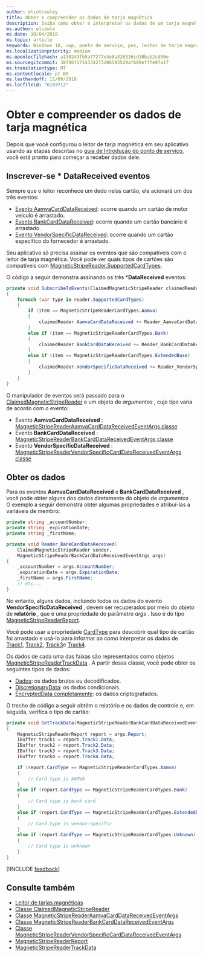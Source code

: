 ```yaml
---
author: eliotcowley
title: Obter e compreender os dados de tarja magnética
description: Saiba como obter e interpretar os dados de um tarja magnética.
ms.author: elcowle
ms.date: 10/04/2018
ms.topic: article
keywords: Windows 10, uwp, ponto de serviço, pos, leitor de tarja magnética
ms.localizationpriority: medium
ms.openlocfilehash: a130243fb5a77277e4e8a326316cd30bab2cd96e
ms.sourcegitcommit: 38f06f1714334273d865935d9afb80efffe97a17
ms.translationtype: MT
ms.contentlocale: pt-BR
ms.lasthandoff: 11/09/2018
ms.locfileid: "6183712"
---
```

# <a name="obtain-and-understand-magnetic-stripe-data"></a>Obter e compreender os dados de tarja magnética

Depois que você configurou o leitor de tarja magnética em seu aplicativo usando as etapas descritas no [guia de Introdução do ponto de serviço](pos-basics.md), você está pronto para começar a receber dados dele.

## <a name="subscribe-to-datareceived-events"></a>Inscrever-se * DataReceived eventos

Sempre que o leitor reconhece um dedo nelas cartão, ele acionará um dos três eventos:

* [Evento AamvaCardDataReceived](https://docs.microsoft.com/uwp/api/windows.devices.pointofservice.claimedmagneticstripereader.aamvacarddatareceived): ocorre quando um cartão de motor veículo é arrastado.
* [Evento BankCardDataReceived](https://docs.microsoft.com/uwp/api/windows.devices.pointofservice.claimedmagneticstripereader.aamvacarddatareceived): ocorre quando um cartão bancário é arrastado.
* [Evento VendorSpecificDataReceived](https://docs.microsoft.com/uwp/api/windows.devices.pointofservice.claimedmagneticstripereader.vendorspecificdatareceived): ocorre quando um cartão específico do fornecedor é arrastado.

Seu aplicativo só precisa assinar os eventos que são compatíveis com o leitor de tarja magnética. Você pode ver quais tipos de cartões são compatíveis com [MagneticStripeReader.SupportedCardTypes](https://docs.microsoft.com/uwp/api/windows.devices.pointofservice.magneticstripereader.supportedcardtypes
).

O código a seguir demonstra assinando os três ***DataReceived** eventos:

```cs
private void SubscribeToEvents(ClaimedMagneticStripeReader claimedReader, MagneticStripeReader reader)
{
    foreach (var type in reader.SupportedCardTypes)
    {
        if (item == MagneticStripeReaderCardTypes.Aamva)
        {
            claimedReader.AamvaCardDataReceived += Reader_AamvaCardDataReceived;
        }
        else if (item == MagneticStripeReaderCardTypes.Bank)
        {
            claimedReader.BankCardDataReceived += Reader_BankCardDataReceived;
        }
        else if (item == MagneticStripeReaderCardTypes.ExtendedBase)
        {
            claimedReader.VendorSpecificDataReceived += Reader_VendorSpecificDataReceived;
        }
    }
}
```

O manipulador de eventos será passado para o [ClaimedMagneticStripeReader](https://docs.microsoft.com/uwp/api/windows.devices.pointofservice.claimedmagneticstripereader) e um objeto de *argumentos* , cujo tipo varia de acordo com o evento:

* Evento **AamvaCardDataReceived** : [MagneticStripeReaderAamvaCardDataReceivedEventArgs classe](https://docs.microsoft.com/uwp/api/windows.devices.pointofservice.magneticstripereaderaamvacarddatareceivedeventargs)
* Evento **BankCardDataReceived** : [MagneticStripeReaderBankCardDataReceivedEventArgs classe](https://docs.microsoft.com/uwp/api/windows.devices.pointofservice.magneticstripereaderbankcarddatareceivedeventargs)
* Evento **VendorSpecificDataReceived** : [MagneticStripeReaderVendorSpecificCardDataReceivedEventArgs classe](https://docs.microsoft.com/uwp/api/windows.devices.pointofservice.magneticstripereadervendorspecificcarddatareceivedeventargs)

## <a name="get-the-data"></a>Obter os dados

Para os eventos **AamvaCardDataReceived** e **BankCardDataReceived** , você pode obter alguns dos dados diretamente do objeto de *argumentos* . O exemplo a seguir demonstra obter algumas propriedades e atribuí-las a variáveis de membro:

```cs
private string _accountNumber;
private string _expirationDate;
private string _firstName;

private void Reader_BankCardDataReceived(
    ClaimedMagneticStripeReader sender, 
    MagneticStripeReaderBankCardDataReceivedEventArgs args)
{
    _accountNumber = args.AccountNumber;
    _expirationDate = args.ExpirationDate;
    _firstName = args.FirstName;
    // etc...
}
```

No entanto, alguns dados, incluindo todos os dados do evento **VendorSpecificDataReceived** , devem ser recuperados por meio do objeto de **relatório** , que é uma propriedade do parâmetro *args* . Isso é do tipo [MagneticStripeReaderReport](https://docs.microsoft.com/uwp/api/windows.devices.pointofservice.magneticstripereaderreport).

Você pode usar a propriedade [CardType](https://docs.microsoft.com/uwp/api/windows.devices.pointofservice.magneticstripereaderreport.cardtype) para descobrir qual tipo de cartão foi arrastado e usá-lo para informar ao como interpretar os dados de [Track1](https://docs.microsoft.com/uwp/api/windows.devices.pointofservice.magneticstripereaderreport.track1), [Track2](https://docs.microsoft.com/uwp/api/windows.devices.pointofservice.magneticstripereaderreport.track2), [Track3](https://docs.microsoft.com/uwp/api/windows.devices.pointofservice.magneticstripereaderreport.track3)e [Track4](https://docs.microsoft.com/uwp/api/windows.devices.pointofservice.magneticstripereaderreport.track4).

Os dados de cada uma das faixas são representados como objetos [MagneticStripeReaderTrackData](https://docs.microsoft.com/uwp/api/windows.devices.pointofservice.magneticstripereadertrackdata) . A partir dessa classe, você pode obter os seguintes tipos de dados:

* [Dados](https://docs.microsoft.com/uwp/api/windows.devices.pointofservice.magneticstripereadertrackdata.data): os dados brutos ou decodificados.
* [DiscretionaryData](https://docs.microsoft.com/uwp/api/windows.devices.pointofservice.magneticstripereadertrackdata.discretionarydata): os dados condicionais. 
* [EncryptedData completamente](https://docs.microsoft.com/uwp/api/windows.devices.pointofservice.magneticstripereadertrackdata.encrypteddata): os dados criptografados.

O trecho de código a seguir obtém o relatório e os dados de controle e, em seguida, verifica o tipo de cartão:

```cs
private void GetTrackData(MagneticStripeReaderBankCardDataReceivedEventArgs args)
{
    MagneticStripeReaderReport report = args.Report;
    IBuffer track1 = report.Track1.Data;
    IBuffer track2 = report.Track2.Data;
    IBuffer track3 = report.Track3.Data;
    IBuffer track4 = report.Track4.Data;

    if (report.CardType == MagneticStripeReaderCardTypes.Aamva)
    {
        // Card type is AAMVA
    }
    else if (report.CardType == MagneticStripeReaderCardTypes.Bank)
    {
        // Card type is bank card
    }
    else if (report.CardType == MagneticStripeReaderCardTypes.ExtendedBase)
    {
        // Card type is vendor-specific
    }
    else if (report.CardType == MagneticStripeReaderCardTypes.Unknown)
    {
        // Card type is unknown
    }
}
```

[!INCLUDE [feedback](./includes/pos-feedback.md)]

## <a name="see-also"></a>Consulte também

* [Leitor de tarjas magnéticas](pos-magnetic-stripe-reader.md)
* [Classe ClaimedMagneticStripeReader](https://docs.microsoft.com/uwp/api/windows.devices.pointofservice.claimedmagneticstripereader)
* [Classe MagneticStripeReaderAamvaCardDataReceivedEventArgs](https://docs.microsoft.com/uwp/api/windows.devices.pointofservice.magneticstripereaderaamvacarddatareceivedeventargs)
* [Classe MagneticStripeReaderBankCardDataReceivedEventArgs](https://docs.microsoft.com/uwp/api/windows.devices.pointofservice.magneticstripereaderbankcarddatareceivedeventargs)
* [Classe MagneticStripeReaderVendorSpecificCardDataReceivedEventArgs](https://docs.microsoft.com/uwp/api/windows.devices.pointofservice.magneticstripereadervendorspecificcarddatareceivedeventargs)
* [MagneticStripeReaderReport](https://docs.microsoft.com/uwp/api/windows.devices.pointofservice.magneticstripereaderreport)
* [MagneticStripeReaderTrackData](https://docs.microsoft.com/uwp/api/windows.devices.pointofservice.magneticstripereadertrackdata)